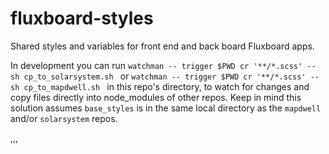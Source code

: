 # fluxboard-styles

Shared styles and variables for front end and back board Fluxboard apps.

In development you can run `watchman -- trigger $PWD cr '**/*.scss' -- sh cp_to_solarsystem.sh `  or `watchman -- trigger $PWD cr '**/*.scss' -- sh cp_to_mapdwell.sh ` in this repo's directory, to watch for changes and copy files directly into node_modules of other repos. Keep in mind this solution assumes `base_styles` is in the same local directory as the `mapdwell` and/or `solarsystem` repos.

,,,
